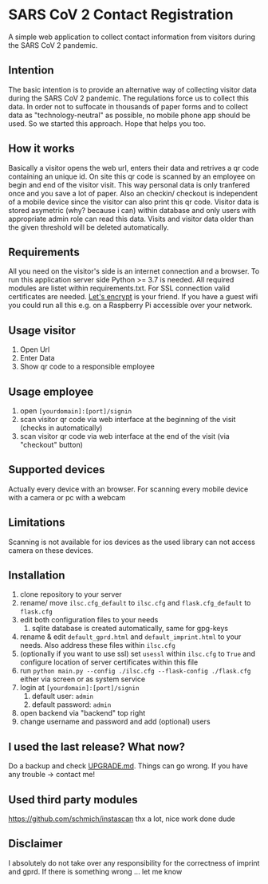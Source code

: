 # SARS CoV 2 Contact Registration
A simple web application to collect contact information from visitors during the SARS CoV 2 pandemic.

## Intention
The basic intention is to provide an alternative way of collecting visitor data during the SARS CoV 2 pandemic. The regulations force us to collect this data. In order not to suffocate in thousands of paper forms and to collect data as "technology-neutral" as possible, no mobile phone app should be used. So we started this approach. Hope that helps you too.

## How it works
Basically a visitor opens the web url, enters their data and retrives a qr code containing an unique id. On site this qr code is scanned by an employee on begin and end of the visitor visit. This way personal data is only tranfered once and you save a lot of paper. Also an checkin/ checkout is independent of a mobile device since the visitor can also print this qr code.
Visitor data is stored asymetric (why? because i can) within database and only users with appropriate admin role can read this data. Visits and visitor data older than the given threshold will be deleted automatically.

## Requirements
All you need on the visitor's side is an internet connection and a browser.
To run this application server side Python >= 3.7 is needed. All required modules are listet within requirements.txt. For SSL connection valid certificates are needed. <a href="https://letsencrypt.org/">Let's encrypt</a> is your friend. If you have a guest wifi you could run all this e.g. on a Raspberry Pi accessible over your network.

## Usage visitor
1. Open Url
1. Enter Data
1. Show qr code to a responsible employee

## Usage employee
1. open `[yourdomain]:[port]/signin`
1. scan visitor qr code via web interface at the beginning of the visit (checks in automatically)
1. scan visitor qr code via web interface at the end of the visit (via "checkout" button)

## Supported devices
Actually every device with an browser. For scanning every mobile device with a camera or pc with a webcam

## Limitations
Scanning is not available for ios devices as the used library can not access camera on these devices.

## Installation
1. clone repository to your server
1. rename/ move `ilsc.cfg_default` to `ilsc.cfg` and `flask.cfg_default` to `flask.cfg`
1. edit both configuration files to your needs
   1. sqlite database is created automatically, same for gpg-keys
1. rename & edit `default_gprd.html` and `default_imprint.html` to your needs. Also address these files within `ilsc.cfg`
1. (optionally if you want to use ssl) set `usessl` within `ilsc.cfg` to `True` and configure location of server certificates within this file
1. run `python main.py --config ./ilsc.cfg --flask-config ./flask.cfg` either via screen or as system service
1. login at `[yourdomain]:[port]/signin`
   1. default user: `admin`
   1. default password: `admin`
1. open backend via "backend" top right
1. change username and password and add (optional) users

## I used the last release? What now?

Do a backup and check [UPGRADE.md](UPGRADE.md). Things can go wrong. If you have any trouble -> contact me!

## Used third party modules  
https://github.com/schmich/instascan thx a lot, nice work done dude

## Disclaimer
I absolutely do not take over any responsibility for the correctness of imprint and gprd. If there is something wrong ... let me know

